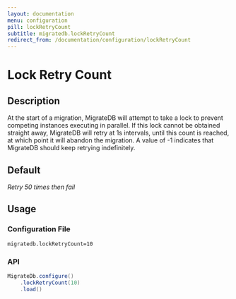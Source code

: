 ```yaml
---
layout: documentation
menu: configuration
pill: lockRetryCount
subtitle: migratedb.lockRetryCount
redirect_from: /documentation/configuration/lockRetryCount
---
```


# Lock Retry Count

## Description

At the start of a migration, MigrateDB will attempt to take a lock to prevent competing instances executing in parallel.
If this lock cannot be obtained straight away, MigrateDB will retry at 1s intervals, until this count is reached, at
which
point it will abandon the migration. A value of -1 indicates that MigrateDB should keep retrying indefinitely.

## Default

<i>Retry 50 times then fail</i>

## Usage

### Configuration File

```properties
migratedb.lockRetryCount=10
```

### API

```java
MigrateDb.configure()
    .lockRetryCount(10)
    .load()
```
